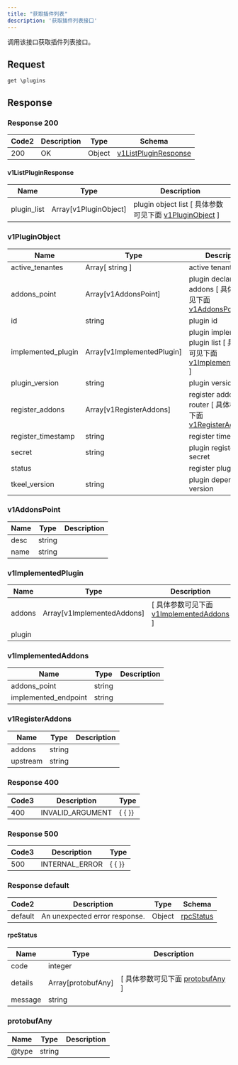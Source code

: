 ```yaml
---
title: "获取插件列表"
description: '获取插件列表接口'
---
```



调用该接口获取插件列表接口。



## Request


```
get \plugins
```







## Response



### Response  200

 
| Code2 | Description | Type | Schema |
| ---- | ----------- | ------ | ------ |
| 200 | OK | Object | [v1ListPluginResponse](#v1ListPluginResponse) |

#### v1ListPluginResponse

| Name | Type | Description | 
| ---- | ---- | ----------- |         
| plugin_list | Array[v1PluginObject] | plugin object list [ 具体参数可见下面 [v1PluginObject](#v1PluginObject) ] |    


  
       
         
### v1PluginObject
| Name | Type | Description | 
| ---- | ---- | ----------- |        
| active_tenantes | Array[ string ] | active tenant's id list |           
| addons_point | Array[v1AddonsPoint] | plugin declares addons [ 具体参数可见下面 [v1AddonsPoint](#v1AddonsPoint) ] |       
| id | string | plugin id |          
| implemented_plugin | Array[v1ImplementedPlugin] | plugin implemented plugin list [ 具体参数可见下面 [v1ImplementedPlugin](#v1ImplementedPlugin) ] |       
| plugin_version | string | plugin version |          
| register_addons | Array[v1RegisterAddons] | register addons router [ 具体参数可见下面 [v1RegisterAddons](#v1RegisterAddons) ] |       
| register_timestamp | string | register timestamp |      
| secret | string | plugin registered secret |      
| status |  | register plugin status |      
| tkeel_version | string | plugin depend tkeel version |   


  
       
          
     
   
       
         
### v1AddonsPoint
| Name | Type | Description | 
| ---- | ---- | ----------- |     
| desc | string |  |      
| name | string |  |   


  
     
   
     
 
 


          
     
   
     
   
       
         
### v1ImplementedPlugin
| Name | Type | Description | 
| ---- | ---- | ----------- |         
| addons | Array[v1ImplementedAddons] |  [ 具体参数可见下面 [v1ImplementedAddons](#v1ImplementedAddons) ] |       
| plugin |  |  |   


  
       
         
### v1ImplementedAddons
| Name | Type | Description | 
| ---- | ---- | ----------- |     
| addons_point | string |  |      
| implemented_endpoint | string |  |   


  
     
   
     
 
 


          
     
   
     
 
 


          
     
   
     
   
       
         
### v1RegisterAddons
| Name | Type | Description | 
| ---- | ---- | ----------- |     
| addons | string |  |      
| upstream | string |  |   


  
     
   
     
 
 


          
     
   
     
   
     
   
     
   
     
 
 


          
     
 
 


 


### Response  400


| Code3 | Description | Type | 
| ---- | ----------- | ------ | 
| 400 | INVALID_ARGUMENT | {   { }} |
 


### Response  500


| Code3 | Description | Type | 
| ---- | ----------- | ------ | 
| 500 | INTERNAL_ERROR | {   { }} |
 


### Response  default

 
| Code2 | Description | Type | Schema |
| ---- | ----------- | ------ | ------ |
| default | An unexpected error response. | Object | [rpcStatus](#rpcStatus) |

#### rpcStatus

| Name | Type | Description | 
| ---- | ---- | ----------- |     
| code | integer |  |          
| details | Array[protobufAny] |  [ 具体参数可见下面 [protobufAny](#protobufAny) ] |       
| message | string |  |   


  
     
   
       
         
### protobufAny
| Name | Type | Description | 
| ---- | ---- | ----------- |     
| @type | string |  |   


  
     
 
 


          
     
   
     
 
 


 


